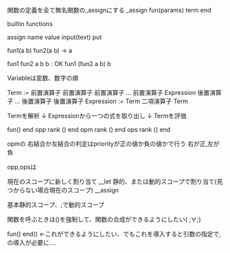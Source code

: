関数の定義を全て無名関数の_assignにする
_assign fun(params) term end 

builtin functions

assign name value
input(text)
put

fun1(a b)
fun2(a b) -> a

fun1 fun2 a b b : OK
fun1 (fun2 a b) b


Variableは変数、数字の順


Term := 前置演算子 前置演算子 前置演算子 ... 前置演算子 Expression 後置演算子 ... 後置演算子 後置演算子
Expression := Term 二項演算子 Term

Termを解析
↓
Expressionから一つの式を取り出し
↓
Termを評価

fun() end
opp rank () end
opm rank () end
ops rank () end

opmの 右結合か左結合の判定はpriorityが正の値か負の値かで行う
右が正,左が負

opp,opsは

現在のスコープに新しく割り当て
__let
静的、または動的スコープで割り当て(見つからない場合現在のスコープ)
__assign

基本静的スコープ、;で動的スコープ

関数を呼ぶときは()を強制して、関数の合成ができるようにしたい( ;∀;)

fun() end() ←これができるようにしたい、でもこれを導入すると引数の指定で,の導入が必要に....
